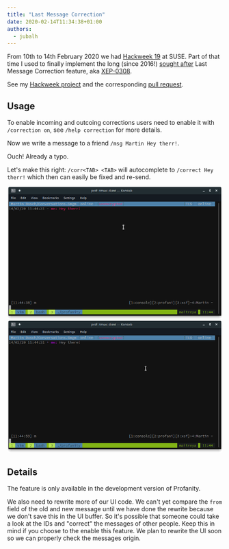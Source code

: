 ```yaml
---
title: "Last Message Correction"
date: 2020-02-14T11:34:38+01:00
authors:
  - jubalh
---
```


From 10th to 14th February 2020 we had [Hackweek 19](https://hackweek.suse.com/19/projects) at SUSE.
Part of that time I used to finally implement the long (since 2016!) [sought after](https://github.com/profanity-im/profanity/issues/805) Last Message Correction feature, aka [XEP-0308](https://xmpp.org/extensions/xep-0308.html).

See my [Hackweek project](https://hackweek.suse.com/projects/implement-xep-0308-last-message-correction-in-profanity) and the corresponding [pull request](https://github.com/profanity-im/profanity/pull/1267).

## Usage
To enable incoming and outcoing corrections users need to enable it with `/correction on`, see `/help correction` for more details.

Now we write a message to a friend `/msg Martin Hey therr!`.

Ouch! Already a typo.

Let's make this right: `/corr<TAB> <TAB>` will autocomplete to `/correct Hey therr!` which then can easily be fixed and re-send.

![mistake](/static/img/prof-lmc-wrong.png)
![corrected](/static/img/prof-lmc-corrected.png)

## Details
The feature is only available in the development version of Profanity.

We also need to rewrite more of our UI code. We can't yet compare the `from` field of the old and new message until we have done the rewrite because we don't save this in the UI buffer.
So it's possible that someone could take a look at the IDs and "correct" the messages of other people. Keep this in mind if you choose to the enable this feature.
We plan to rewrite the UI soon so we can properly check the messages origin.
